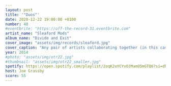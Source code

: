 ```yaml
---
layout: post
title: '"Duos"'
date: 2020-12-22 19:00:00 +0100
number: 48
#eventbrite: "https://off-the-record-31.eventbrite.com"
artist_name: "Sleaford Mods"
album_name: "Divide and Exit"
cover_image: "assets/img/records/sleaford.jpg"
cover_caption: "Any pair of artists collaborating together (in this case, Sleaford Mods' Jason Williamson and Andrew Fearn)."
year: 2014
#photo: "assets/img/otr22.jpg"
#thumbnail: "assets/img/otr22_smaller.jpg"
spotify: https://open.spotify.com/playlist/2oqK2oYCYvOJMamO5mGTQ6?si=dhfGXS58SIKIxfrDhoyQ_w
host: Joe Grassby
score: 55
---
```

